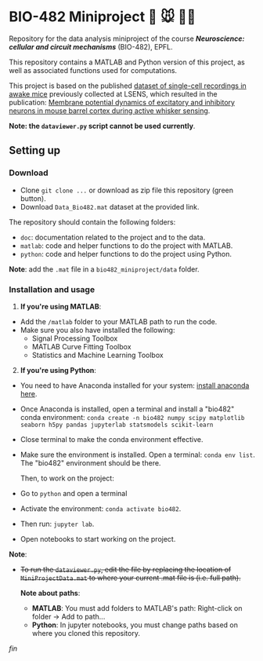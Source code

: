 # BIO-482 Miniproject :brain: :mouse:	:technologist:	

Repository for the data analysis miniproject of the course _**Neuroscience: cellular and circuit mechanisms**_ (BIO-482), EPFL. 

This repository contains a MATLAB and Python version of this project, as well as associated functions used for computations.

This project is based on the published [dataset of single-cell recordings in awake mice](https://zenodo.org/records/7833080]) previously collected at LSENS, which resulted in the publication: 
[Membrane potential dynamics of excitatory and inhibitory neurons in mouse barrel cortex during active whisker sensing](https://journals.plos.org/plosone/article?id=10.1371/journal.pone.0287174). 


**Note: the  `dataviewer.py` script cannot be used currently**.

## Setting up
### Download
- Clone `git clone ...` or download as zip file this repository (green button).
- Download `Data_Bio482.mat` dataset at the provided link.

The repository should contain the following folders:
- `doc`: documentation related to the project and to the data.
- `matlab`: code and helper functions to do the project with MATLAB.
- `python`: code and helper functions to do the project using Python.

**Note**: add the `.mat` file in a `bio482_miniproject/data` folder.

### Installation and usage

1. **If you're using MATLAB**:
  - Add the `/matlab` folder to your MATLAB path to run the code.
  - Make sure you also have installed the following:
    - Signal Processing Toolbox
    - MATLAB Curve Fitting Toolbox
    - Statistics and Machine Learning Toolbox
2. **If you're using Python**:
  - You need to have Anaconda installed for your system: [install anaconda here](https://docs.anaconda.com/anaconda/install/index.html). 
  - Once Anaconda is installed, open a terminal and install a "bio482" conda environment:
           `conda create -n bio482 numpy scipy matplotlib seaborn h5py pandas jupyterlab statsmodels scikit-learn`
  - Close terminal to make the conda environment effective.
  - Make sure the environment is installed. Open a terminal: `conda env list`. The "bio482" environment should be there.

    Then, to work on the project:
  - Go to `python` and open a terminal
  - Activate the environment: `conda activate bio482`.
  - Then run: `jupyter lab`.
  - Open notebooks to start working on the project.

**Note**:
-   <s>To run the `dataviewer.py`, edit the file by replacing the location of `MiniProjectData.mat` to where your current .mat file is (i.e. full path).</s>


    **Note about paths**:
    - **MATLAB**: You must add folders to MATLAB's path: Right-click on folder -> Add to path...
    - **Python**: In jupyter notebooks, you must change paths based on where you cloned this repository.
  
  _fin_ 
 

